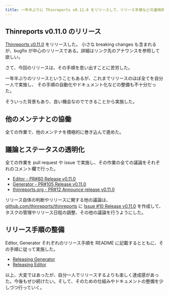 ```yaml
---
title: 一年半ぶりに Thinreports v0.11.0 をリリースして、リリース手順などの運用周りを見直した
---
```


## Thinreports v0.11.0 のリリース

[Thinreports v0.11.0](http://www.thinreports.org/news/2020/06/thinreports-v0_11_0-released/) をリリースした。
小さな breaking changes も含まれるが、bugfix が中心のリリースである。詳細はリンク先のアナウンスを参照して欲しい。

さて、今回のリリースは、その手順を思い出すことに苦労した。

一年半ぶりのリリースということもあるが、これまでリリースのほぼ全てを自分一人で実施し、
その手順の自動化やドキュメント化などの整備も不十分だった。

そういった背景もあり、良い機会なのでできることから実施した。

## 他のメンテナとの協働

全ての作業で、他のメンテナを積極的に巻き込んで進めた。

## 議論とステータスの透明化

全ての作業を pull request や issue で実施し、その作業の全ての議論をそれぞれのコメント欄で行った。

- [Editor - PR#80 Release v0.11.0](https://github.com/thinreports/thinreports-editor/pull/80)
- [Generator - PR#105 Release v0.11.0](https://github.com/thinreports/thinreports-generator/pull/105)
- [thinreports.org - PR#12 Announce release v0.11.0](https://github.com/thinreports/thinreports.org/pull/12)

リリース自体の判断やリリースに関する他の議論は、[github.com/thinreports/thinreports](https://github.com/thinreports/thinreports) に [Issue #10 Release v0.11.0](https://github.com/thinreports/thinreports/issues/10) を作成して、タスクの管理やリリース日程の調整、その他の議論を行うようにした。

## リリース手順の整備

Editor, Generator それぞれのリリース手順を README に記載するとともに、その手順に従って実施した。

- [Releasing Generator](https://github.com/thinreports/thinreports-generator#releasing-generator)
- [Releasing Editor](https://github.com/thinreports/thinreports-editor#releasing-editor)

以上、大変ではあったが、自分一人でリリースするよりも楽しく達成感があった。今後もぜひ続けたい。そして、そのための仕組みやドキュメントの整備を少しづつ行っていく。
